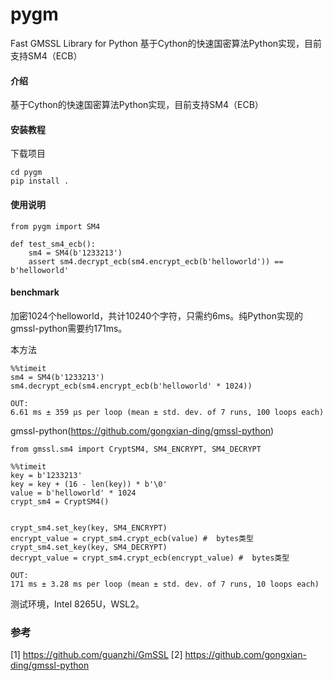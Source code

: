 # pygm
Fast GMSSL Library for Python
基于Cython的快速国密算法Python实现，目前支持SM4（ECB）

#### 介绍
基于Cython的快速国密算法Python实现，目前支持SM4（ECB）


#### 安装教程
下载项目
```
cd pygm
pip install .
```

#### 使用说明

```
from pygm import SM4

def test_sm4_ecb():
    sm4 = SM4(b'1233213')
    assert sm4.decrypt_ecb(sm4.encrypt_ecb(b'helloworld')) == b'helloworld'

```

#### benchmark
加密1024个helloworld，共计10240个字符，只需约6ms。纯Python实现的gmssl-python需要约171ms。

本方法
```
%%timeit
sm4 = SM4(b'1233213')
sm4.decrypt_ecb(sm4.encrypt_ecb(b'helloworld' * 1024))

OUT:
6.61 ms ± 359 µs per loop (mean ± std. dev. of 7 runs, 100 loops each)

```

gmssl-python(https://github.com/gongxian-ding/gmssl-python)
```
from gmssl.sm4 import CryptSM4, SM4_ENCRYPT, SM4_DECRYPT

%%timeit
key = b'1233213'
key = key + (16 - len(key)) * b'\0'
value = b'helloworld' * 1024
crypt_sm4 = CryptSM4()


crypt_sm4.set_key(key, SM4_ENCRYPT)
encrypt_value = crypt_sm4.crypt_ecb(value) #  bytes类型
crypt_sm4.set_key(key, SM4_DECRYPT)
decrypt_value = crypt_sm4.crypt_ecb(encrypt_value) #  bytes类型

OUT:
171 ms ± 3.28 ms per loop (mean ± std. dev. of 7 runs, 10 loops each)
```

测试环境，Intel 8265U，WSL2。

### 参考
[1] https://github.com/guanzhi/GmSSL
[2] https://github.com/gongxian-ding/gmssl-python